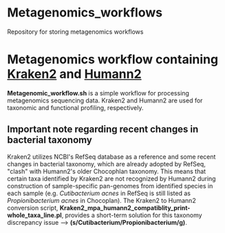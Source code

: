 # Metagenomics_workflows
Repository for storing metagenomics workflows

# Metagenomics workflow containing [Kraken2](https://ccb.jhu.edu/software/kraken2/) and [Humann2](http://huttenhower.sph.harvard.edu/humann2)
**Metagenomic_workflow.sh** is a simple workflow for processing metagenomics sequencing data. Kraken2 and Humann2 are used for taxonomic and functional profiling, respectively.

## Important note regarding recent changes in bacterial taxonomy
Kraken2 utilizes NCBI's RefSeq database as a reference and some recent changes in bacterial taxonomy, which are already adopted by RefSeq, "clash" with Humann2's older Chocophlan taxonomy. This means that certain taxa identified by Kraken2 are not recognized by Humann2 during construction of sample-specific pan-genomes from identified species in each sample (e.g. *Cutibacterium acnes* in RefSeq is still listed as *Propionibacterium acnes* in Chocoplan). The Kraken2 to Humann2 conversion script, **Kraken2_mpa_humann2_compatiblity_print-whole_taxa_line.pl**, provides a short-term solution for this taxonomy discrepancy issue --> **(s/Cutibacterium/Propionibacterium/g)**.
